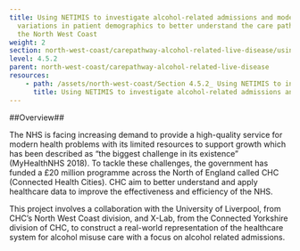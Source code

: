 ```yaml
---
title: Using NETIMIS to investigate alcohol-related admissions and model
  variations in patient demographics to better understand the care pathway in
  the North West Coast
weight: 2
section: north-west-coast/carepathway-alcohol-related-live-disease/using-netimis-to-investigate-alcohol-related-admissions-and-model-variations-in-patient-demographics-to-better-understand-the-care-pathway-in-the-north-west-coast
level: 4.5.2
parent: north-west-coast/carepathway-alcohol-related-live-disease
resources: 
    - path: /assets/north-west-coast/Section 4.5.2_ Using NETIMIS to investigate alcohol-related admissions and model variations in patient demographics.pdf
      title: Using NETIMIS to investigate alcohol-related admissions and model variations in patient demographics
---
```


##Overview##

The NHS is facing increasing demand to provide a high-quality service for modern health problems with its limited resources to support growth which has been described as “the biggest challenge in its existence” (MyHealthNHS 2018). To tackle these challenges, the government has funded a £20 million programme across the North of England called CHC (Connected Health Cities). CHC aim to better understand and apply healthcare data to improve the effectiveness and efficiency of the NHS. 

This project involves a collaboration with the University of Liverpool, from CHC’s North West Coast division, and X-Lab, from the Connected Yorkshire division of CHC, to construct a real-world representation of the healthcare system for alcohol misuse care with a focus on alcohol related admissions.